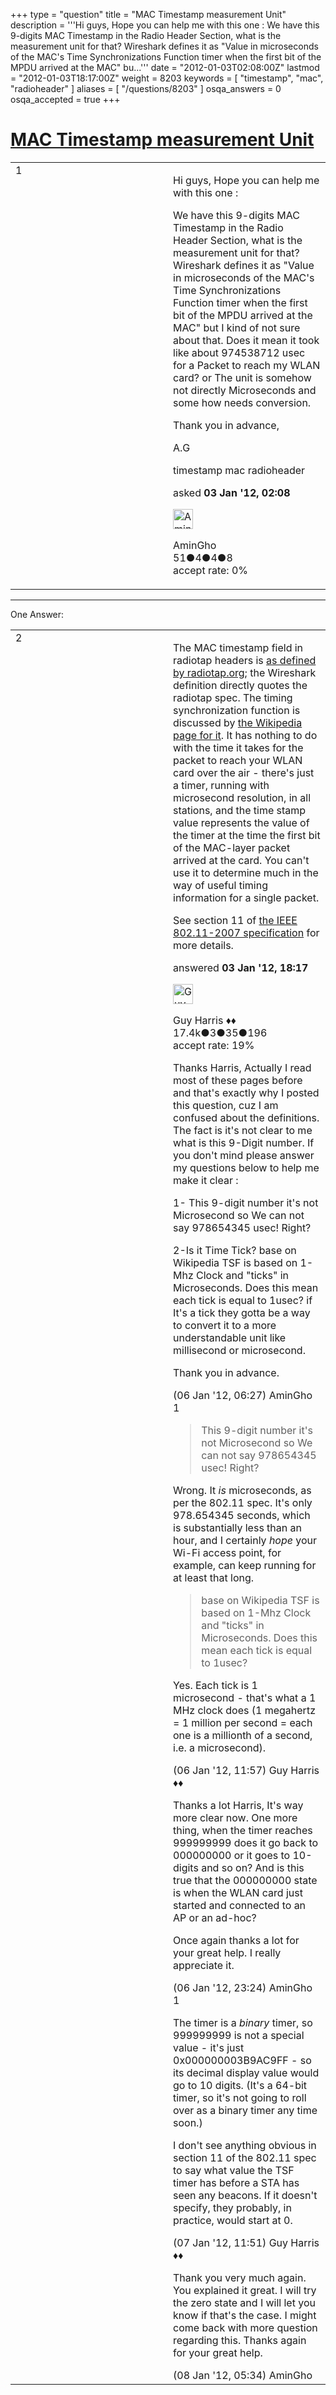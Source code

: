 +++
type = "question"
title = "MAC Timestamp measurement Unit"
description = '''Hi guys, Hope you can help me with this one : We have this 9-digits MAC Timestamp in the Radio Header Section, what is the measurement unit for that? Wireshark defines it as &quot;Value in microseconds of the MAC&#x27;s Time Synchronizations Function timer when the first bit of the MPDU arrived at the MAC&quot; bu...'''
date = "2012-01-03T02:08:00Z"
lastmod = "2012-01-03T18:17:00Z"
weight = 8203
keywords = [ "timestamp", "mac", "radioheader" ]
aliases = [ "/questions/8203" ]
osqa_answers = 0
osqa_accepted = true
+++

<div class="headNormal">

# [MAC Timestamp measurement Unit](/questions/8203/mac-timestamp-measurement-unit)

</div>

<div id="main-body">

<div id="askform">

<table id="question-table" style="width:100%;"><colgroup><col style="width: 50%" /><col style="width: 50%" /></colgroup><tbody><tr class="odd"><td style="width: 30px; vertical-align: top"><div class="vote-buttons"><div id="post-8203-score" class="post-score" title="current number of votes">1</div><div id="favorite-count" class="favorite-count"></div></div></td><td><div id="item-right"><div class="question-body"><p>Hi guys, Hope you can help me with this one :</p><p>We have this 9-digits MAC Timestamp in the Radio Header Section, what is the measurement unit for that? Wireshark defines it as "Value in microseconds of the MAC's Time Synchronizations Function timer when the first bit of the MPDU arrived at the MAC" but I kind of not sure about that. Does it mean it took like about 974538712 usec for a Packet to reach my WLAN card? or The unit is somehow not directly Microseconds and some how needs conversion.</p><p>Thank you in advance,</p><p>A.G</p></div><div id="question-tags" class="tags-container tags">timestamp mac radioheader</div><div id="question-controls" class="post-controls"></div><div class="post-update-info-container"><div class="post-update-info post-update-info-user"><p>asked <strong>03 Jan '12, 02:08</strong></p><img src="https://secure.gravatar.com/avatar/559f374efd2eaeaafac5616bbec62008?s=32&amp;d=identicon&amp;r=g" class="gravatar" width="32" height="32" alt="AminGho&#39;s gravatar image" /><p>AminGho<br />
<span class="score" title="51 reputation points">51</span><span title="4 badges"><span class="badge1">●</span><span class="badgecount">4</span></span><span title="4 badges"><span class="silver">●</span><span class="badgecount">4</span></span><span title="8 badges"><span class="bronze">●</span><span class="badgecount">8</span></span><br />
<span class="accept_rate" title="Rate of the user&#39;s accepted answers">accept rate:</span> <span title="AminGho has no accepted answers">0%</span></p></div></div><div id="comments-container-8203" class="comments-container"></div><div id="comment-tools-8203" class="comment-tools"></div><div class="clear"></div><div id="comment-8203-form-container" class="comment-form-container"></div><div class="clear"></div></div></td></tr></tbody></table>

------------------------------------------------------------------------

<div class="tabBar">

<span id="sort-top"></span>

<div class="headQuestions">

One Answer:

</div>

</div>

<span id="8213"></span>

<div id="answer-container-8213" class="answer accepted-answer">

<table style="width:100%;"><colgroup><col style="width: 50%" /><col style="width: 50%" /></colgroup><tbody><tr class="odd"><td style="width: 30px; vertical-align: top"><div class="vote-buttons"><div id="post-8213-score" class="post-score" title="current number of votes">2</div></div></td><td><div class="item-right"><div class="answer-body"><p>The MAC timestamp field in radiotap headers is <a href="http://www.radiotap.org/defined-fields/TSFT">as defined by radiotap.org</a>; the Wireshark definition directly quotes the radiotap spec. The timing synchronization function is discussed by <a href="http://en.wikipedia.org/wiki/Timing_Synchronization_Function_(TSF)">the Wikipedia page for it</a>. It has nothing to do with the time it takes for the packet to reach your WLAN card over the air - there's just a timer, running with microsecond resolution, in all stations, and the time stamp value represents the value of the timer at the time the first bit of the MAC-layer packet arrived at the card. You can't use it to determine much in the way of useful timing information for a single packet.</p><p>See section 11 of <a href="http://standards.ieee.org/getieee802/download/802.11-2007.pdf">the IEEE 802.11-2007 specification</a> for more details.</p></div><div class="answer-controls post-controls"></div><div class="post-update-info-container"><div class="post-update-info post-update-info-user"><p>answered <strong>03 Jan '12, 18:17</strong></p><img src="https://secure.gravatar.com/avatar/f93de7000747ab5efb5acd3034b2ebd7?s=32&amp;d=identicon&amp;r=g" class="gravatar" width="32" height="32" alt="Guy%20Harris&#39;s gravatar image" /><p>Guy Harris ♦♦<br />
<span class="score" title="17443 reputation points"><span>17.4k</span></span><span title="3 badges"><span class="badge1">●</span><span class="badgecount">3</span></span><span title="35 badges"><span class="silver">●</span><span class="badgecount">35</span></span><span title="196 badges"><span class="bronze">●</span><span class="badgecount">196</span></span><br />
<span class="accept_rate" title="Rate of the user&#39;s accepted answers">accept rate:</span> <span title="Guy Harris has 216 accepted answers">19%</span></p></div></div><div id="comments-container-8213" class="comments-container"><span id="8253"></span><div id="comment-8253" class="comment"><div id="post-8253-score" class="comment-score"></div><div class="comment-text"><p>Thanks Harris, Actually I read most of these pages before and that's exactly why I posted this question, cuz I am confused about the definitions. The fact is it's not clear to me what is this 9-Digit number. If you don't mind please answer my questions below to help me make it clear :</p><p>1- This 9-digit number it's not Microsecond so We can not say 978654345 usec! Right?</p><p>2-Is it Time Tick? base on Wikipedia TSF is based on 1-Mhz Clock and "ticks" in Microseconds. Does this mean each tick is equal to 1usec? if It's a tick they gotta be a way to convert it to a more understandable unit like millisecond or microsecond.</p><p>Thank you in advance.</p></div><div id="comment-8253-info" class="comment-info"><span class="comment-age">(06 Jan '12, 06:27)</span> AminGho</div></div><span id="8262"></span><div id="comment-8262" class="comment"><div id="post-8262-score" class="comment-score">1</div><div class="comment-text"><blockquote><p>This 9-digit number it's not Microsecond so We can not say 978654345 usec! Right?</p></blockquote><p>Wrong. It <em>is</em> microseconds, as per the 802.11 spec. It's only 978.654345 seconds, which is substantially less than an hour, and I certainly <em>hope</em> your Wi-Fi access point, for example, can keep running for at least that long.</p><blockquote><p>base on Wikipedia TSF is based on 1-Mhz Clock and "ticks" in Microseconds. Does this mean each tick is equal to 1usec?</p></blockquote><p>Yes. Each tick is 1 microsecond - that's what a 1 MHz clock does (1 megahertz = 1 million per second = each one is a millionth of a second, i.e. a microsecond).</p></div><div id="comment-8262-info" class="comment-info"><span class="comment-age">(06 Jan '12, 11:57)</span> Guy Harris ♦♦</div></div><span id="8263"></span><div id="comment-8263" class="comment"><div id="post-8263-score" class="comment-score"></div><div class="comment-text"><p>Thanks a lot Harris, It's way more clear now. One more thing, when the timer reaches 999999999 does it go back to 000000000 or it goes to 10-digits and so on? And is this true that the 000000000 state is when the WLAN card just started and connected to an AP or an ad-hoc?</p><p>Once again thanks a lot for your great help. I really appreciate it.</p></div><div id="comment-8263-info" class="comment-info"><span class="comment-age">(06 Jan '12, 23:24)</span> AminGho</div></div><span id="8266"></span><div id="comment-8266" class="comment"><div id="post-8266-score" class="comment-score">1</div><div class="comment-text"><p>The timer is a <em>binary</em> timer, so 999999999 is not a special value - it's just 0x000000003B9AC9FF - so its decimal display value would go to 10 digits. (It's a 64-bit timer, so it's not going to roll over as a binary timer any time soon.)</p><p>I don't see anything obvious in section 11 of the 802.11 spec to say what value the TSF timer has before a STA has seen any beacons. If it doesn't specify, they probably, in practice, would start at 0.</p></div><div id="comment-8266-info" class="comment-info"><span class="comment-age">(07 Jan '12, 11:51)</span> Guy Harris ♦♦</div></div><span id="8274"></span><div id="comment-8274" class="comment"><div id="post-8274-score" class="comment-score"></div><div class="comment-text"><p>Thank you very much again. You explained it great. I will try the zero state and I will let you know if that's the case. I might come back with more question regarding this. Thanks again for your great help.</p></div><div id="comment-8274-info" class="comment-info"><span class="comment-age">(08 Jan '12, 05:34)</span> AminGho</div></div></div><div id="comment-tools-8213" class="comment-tools"></div><div class="clear"></div><div id="comment-8213-form-container" class="comment-form-container"></div><div class="clear"></div></div></td></tr></tbody></table>

</div>

<div class="paginator-container-left">

</div>

</div>

</div>

